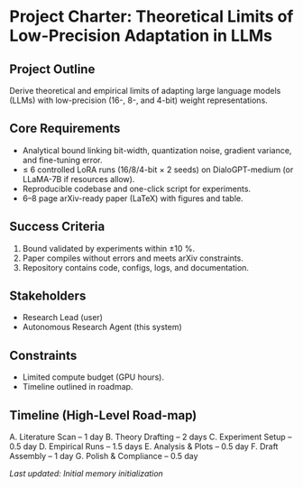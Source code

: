 # Project Charter: Theoretical Limits of Low-Precision Adaptation in LLMs

## Project Outline
Derive theoretical and empirical limits of adapting large language models (LLMs) with low-precision (16-, 8-, and 4-bit) weight representations.

## Core Requirements
- Analytical bound linking bit-width, quantization noise, gradient variance, and fine-tuning error.
- ≤ 6 controlled LoRA runs (16/8/4-bit × 2 seeds) on DialoGPT-medium (or LLaMA-7B if resources allow).
- Reproducible codebase and one-click script for experiments.
- 6–8 page arXiv-ready paper (LaTeX) with figures and table.

## Success Criteria
1. Bound validated by experiments within ±10 %.
2. Paper compiles without errors and meets arXiv constraints.
3. Repository contains code, configs, logs, and documentation.

## Stakeholders
- Research Lead (user)
- Autonomous Research Agent (this system)

## Constraints
- Limited compute budget (GPU hours).
- Timeline outlined in roadmap.

## Timeline (High-Level Road-map)
A. Literature Scan – 1 day
B. Theory Drafting – 2 days
C. Experiment Setup – 0.5 day
D. Empirical Runs – 1.5 days
E. Analysis & Plots – 0.5 day
F. Draft Assembly – 1 day
G. Polish & Compliance – 0.5 day

*Last updated: Initial memory initialization* 